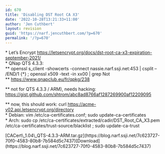 ```yaml
---
id: 670
title: 'Disabling DST Root CA X3'
date: '2022-10-28T13:21:33+11:00'
author: 'Jen Cuthbert'
layout: revision
guid: 'https://narf.jencuthbert.com/?p=670'
permalink: '/?p=670'
---
```


\* Let’s Encrypt https://letsencrypt.org/docs/dst-root-ca-x3-expiration-september-2021/  
\* QNap QTS 4.3.3:  
\*\* openssl s\_client -showcerts -connect nassie.narf.ssji.net:453 | csplit – /END/1 {\*} ; openssl x509 -text -in xx00 | grep Not  
\*\* https://www.qnapclub.eu/fr/qpkg/238

\*\* not for QTS 4.3.3 / ARM), needs hacking: https://gist.github.com/shtrom/abc8ad8766af1287269900af12209095

\*\* now, this should work: curl https://acme-v02.api.letsencrypt.org/directory  
\* Debian: vim /etc/ca-certificates.conf; sudo update-ca-certificates  
\* Arch: sudo cp /etc/ca-certificates/extracted/cadir/DST\_Root\_CA\_X3.pem /etc/ca-certificates/trust-source/blacklist ; sudo update-ca-trust

<div class="wp-block-file">[CACert\_1.04\_QTS-4.3.3-ARM.tar.gz](https://blog.narf.ssji.net/7c623727-70f0-4583-80b8-7b584d5c7437)[Download](https://blog.narf.ssji.net/7c623727-70f0-4583-80b8-7b584d5c7437)</div>